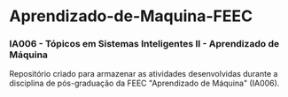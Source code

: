 # Aprendizado-de-Maquina-FEEC
### IA006 - Tópicos em Sistemas Inteligentes II - Aprendizado de Máquina

 Repositório criado para armazenar as atividades desenvolvidas durante a 
disciplina de pós-graduação da FEEC "Aprendizado de Máquina" (IA006).
